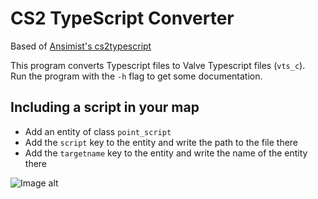 # CS2 TypeScript Converter

Based of [Ansimist's cs2typescript](https://github.com/Ansimist/cs2typescript)

This program converts Typescript files to Valve Typescript files (`vts_c`).  
Run the program with the `-h` flag to get some documentation.

## Including a script in your map

- Add an entity of class `point_script`
- Add the `script` key to the entity and write the path to the file there
- Add the `targetname` key to the entity and write the name of the entity there

![Image alt](https://i.imgur.com/IJeOwwO.png)
